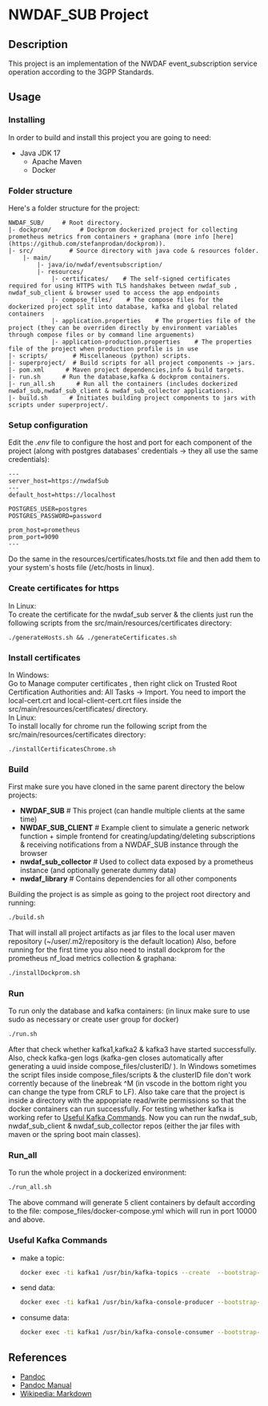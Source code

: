 # NWDAF_SUB Project

## Description

This project is an implementation of the NWDAF event_subscription service operation according to the 3GPP Standards.

## Usage

### Installing

In order to build and install this project you are going to need:

- Java JDK 17
  - Apache Maven
  - Docker

### Folder structure

Here's a folder structure for the project:

```
NWDAF_SUB/     # Root directory.
|- dockprom/        # Dockprom dockerized project for collecting prometheus metrics from containers + graphana (more info [here](https://github.com/stefanprodan/dockprom)).
|- src/          # Source directory with java code & resources folder.
    |- main/
        |- java/io/nwdaf/eventsubscription/
        |- resources/
            |- certificates/    # The self-signed certificates required for using HTTPS with TLS handshakes between nwdaf_sub , nwdaf_sub_client & browser used to access the app endpoints
            |- compose_files/    # The compose files for the dockerized project split into database, kafka and global related containers
            |- application.properties    # The properties file of the project (they can be overriden directly by environment variables through compose files or by command line arguements)
            |- application-production.properties    # The properties file of the project when production profile is in use
|- scripts/       # Miscellaneous (python) scripts.
|- superproject/  # Build scripts for all project components -> jars.
|- pom.xml      # Maven project dependencies,info & build targets.
|- run.sh      # Run the database,kafka & dockprom containers.
|- run_all.sh      # Run all the containers (includes dockerized nwdaf_sub,nwdaf_sub_client & nwdaf_sub_collector applications).
|- build.sh      # Initiates building project components to jars with scripts under superproject/.
```

### Setup configuration

Edit the *.env* file to configure the host and port for each component of the project (along with postgres databases' credentials -> they all use the same credentials):

```env
---
server_host=https://nwdafSub
---
default_host=https://localhost

POSTGRES_USER=postgres
POSTGRES_PASSWORD=password

prom_host=prometheus
prom_port=9090
---
```

Do the same in the resources/certificates/hosts.txt file and then add them to your system's hosts file (/etc/hosts in linux).

### Create certificates for https

In Linux:<br>
    To create the certificate for the nwdaf_sub server & the clients just run the following scripts from the src/main/resources/certificates directory:

    ./generateHosts.sh && ./generateCertificates.sh

### Install certificates

In Windows:<br>
    Go to Manage computer certificates , then right click on Trusted Root Certification Authorities
    and: All Tasks -> Import. You need to import the local-cert.crt and local-client-cert.crt files inside the src/main/resources/certificates/ directory.<br>
In Linux:<br>
    To install locally for chrome run the following script from the src/main/resources/certificates directory:

    ./installCertificatesChrome.sh

### Build

First make sure you have cloned in the same parent directory the below projects:

- **NWDAF_SUB**              # This project (can handle multiple clients at the same time)
- **NWDAF_SUB_CLIENT**      # Example client to simulate a generic network function + simple frontend for creating/updating/deleting subscriptions & receiving notifications from a NWDAF_SUB instance through the browser
- **nwdaf_sub_collector**    # Used to collect data exposed by a prometheus instance (and optionally generate dummy data)
- **nwdaf_library**          # Contains dependencies for all other components

Building the project is as simple as going to the project root directory and running:

```sh
./build.sh
```

That will install all project artifacts as jar files to the local user maven repository (~/user/.m2/repository is the default location)
Also, before running for the first time you also need to install dockprom for the prometheus nf_load metrics collection & graphana:

```sh
./installDockprom.sh
```

### Run

To run only the database and kafka containers: (in linux make sure to use sudo as necessary or create user group for docker)

```sh
./run.sh
```

After that check whether kafka1,kafka2 & kafka3 have started successfully. Also, check kafka-gen logs (kafka-gen closes automatically after generating a uuid inside compose_files/clusterID/ ).
In Windows sometimes the script files inside compose_files/scripts & the clusterID file don't work corrently because of the linebreak ^M (in vscode in the bottom right you can change the type from CRLF to LF).
Also take care that the project is inside a directory with the appopriate read/write permissions so that the docker containers can run successfully.
For testing whether kafka is working refer to [Useful Kafka Commands](#useful-kafka-commands). Now you can run the nwdaf_sub, nwdaf_sub_client & nwdaf_sub_collector repos (either the jar files with maven or the spring boot main classes).

### Run_all

To run the whole project in a dockerized environment:

```sh
./run_all.sh
```

The above command will generate 5 client containers by default according to the file: compose_files/docker-compose.yml
which will run in port 10000 and above.

### Useful Kafka Commands

- make a topic:

    ```sh
    docker exec -ti kafka1 /usr/bin/kafka-topics --create  --bootstrap-server kafka1:19092 --replication-factor 1 --partitions 4 --topic test_topic
    ```

- send data:

    ```sh
    docker exec -ti kafka1 /usr/bin/kafka-console-producer --bootstrap-server kafka1:19092 --topic test_topic
    ```

- consume data:

    ```sh
    docker exec -ti kafka1 /usr/bin/kafka-console-consumer --bootstrap-server kafka1:19092 --topic test_topic --from-beginning
    ```

## References

- [Pandoc](http://pandoc.org/)
- [Pandoc Manual](http://pandoc.org/MANUAL.html)
- [Wikipedia: Markdown](http://wikipedia.org/wiki/Markdown)
